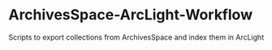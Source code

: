 # ArchivesSpace-ArcLight-Workflow
Scripts to export collections from ArchivesSpace and index them in ArcLight
